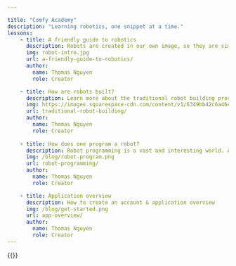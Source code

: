 ```yaml
---

title: "Comfy Academy"
description: "Learning robotics, one snippet at a time."
lessons:
    - title: A friendly guide to robotics
      description: Robots are created in our own image, so they are simple to understand by nature.
      img: robot-intro.jpg
      url: a-friendly-guide-to-robotics/
      author:
        name: Thomas Nguyen
        role: Creator

    - title: How are robots built?
      description: Learn more about the traditional robot building process & how that can be improved.
      img: https://images.squarespace-cdn.com/content/v1/6349bb42c6a46e6c92799f1a/663a4c8c-43c3-4b96-ac83-0f926d411478/adam-savage-working-on.jpg
      url: traditional-robot-building/
      author:
        name: Thomas Nguyen
        role: Creator
    
    - title: How does one program a robot?
      description: Robot programming is a vast and interesting world. Are you ready for it?
      img: /blog/robot-program.png
      url: robot-programming/
      author:
        name: Thomas Nguyen
        role: Creator

    - title: Application overview
      description: How to create an account & application overview
      img: /blog/get-started.png
      url: app-overview/
      author:
        name: Thomas Nguyen
        role: Creator
---
```


{{<blog>}}